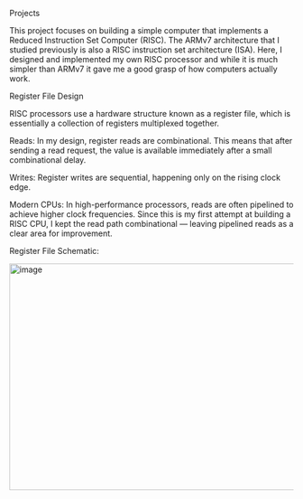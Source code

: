 Projects

This project focuses on building a simple computer that implements a Reduced Instruction Set Computer (RISC). The ARMv7 architecture that I studied previously is also a RISC instruction set architecture (ISA). Here, I designed and implemented my own RISC processor and while it is much simpler than ARMv7 it gave me a good grasp of how computers actually work.

Register File Design

RISC processors use a hardware structure known as a register file, which is essentially a collection of registers multiplexed together.

Reads: In my design, register reads are combinational. This means that after sending a read request, the value is available immediately after a small combinational delay.

Writes: Register writes are sequential, happening only on the rising clock edge.

Modern CPUs: In high-performance processors, reads are often pipelined to achieve higher clock frequencies. Since this is my first attempt at building a RISC CPU, I kept the read path combinational — leaving pipelined reads as a clear area for improvement.

Register File Schematic:

<img width="753" height="401" alt="image" src="https://github.com/user-attachments/assets/80537faa-48ce-4501-8d2b-95ad558568bd" />
